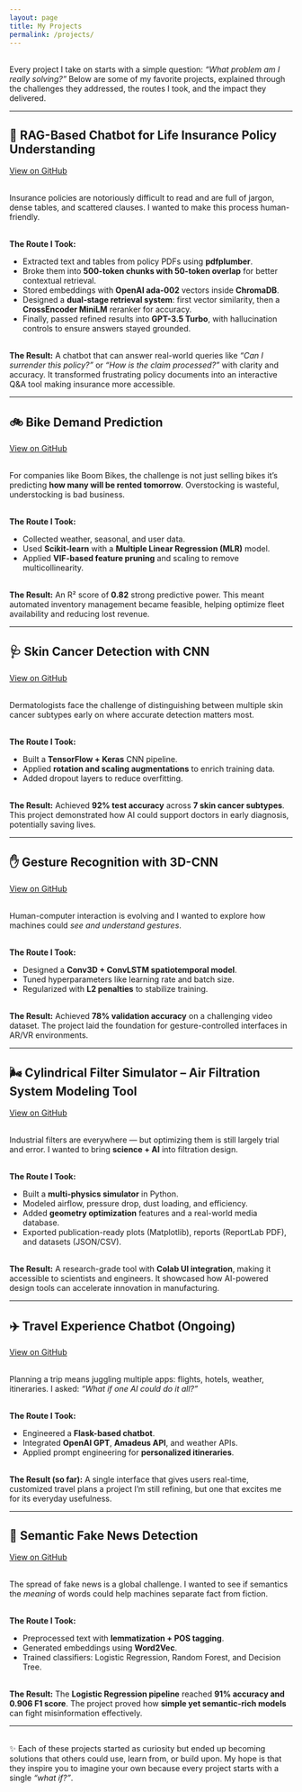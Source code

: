 ```yaml
---
layout: page
title: My Projects
permalink: /projects/
---
```


<br>Every project I take on starts with a simple question: _“What problem am I really solving?”_ Below are some of my
favorite projects, explained through the challenges they addressed, the routes I took, and the impact they delivered.

<hr class="neon-line">

## 🧾 RAG-Based Chatbot for Life Insurance Policy Understanding
[View on GitHub](https://github.com/AnishRane-cox/Insurance-HelpMateAI.git)

<br>Insurance policies are notoriously difficult to read and are full of jargon, dense tables, and scattered clauses. I
wanted to make this process human-friendly.

<br>**The Route I Took:**

-   Extracted text and tables from policy PDFs using **pdfplumber**.
-   Broke them into **500-token chunks with 50-token overlap** for better contextual retrieval.
-   Stored embeddings with **OpenAI ada-002** vectors inside **ChromaDB**.
-   Designed a **dual-stage retrieval system**: first vector similarity, then a **CrossEncoder MiniLM** reranker for
    accuracy.
-   Finally, passed refined results into **GPT-3.5 Turbo**, with hallucination controls to ensure answers stayed
    grounded.

<br>**The Result:** A chatbot that can answer real-world queries like _“Can I surrender this policy?”_ or _“How is the claim
processed?”_ with clarity and accuracy. It transformed frustrating policy documents into an interactive Q&A tool making
insurance more accessible.

<hr class="neon-line">

## 🚲 Bike Demand Prediction
[View on GitHub](https://github.com/AnishRane-cox/Bike-Demand-Prediction-MLR.git)

<br>For companies like Boom Bikes, the challenge is not just selling bikes it’s predicting **how many will be rented
tomorrow**. Overstocking is wasteful, understocking is bad business.

<br>**The Route I Took:**

-   Collected weather, seasonal, and user data.
-   Used **Scikit-learn** with a **Multiple Linear Regression (MLR)** model.
-   Applied **VIF-based feature pruning** and scaling to remove multicollinearity.

<br>**The Result:** An R² score of **0.82** strong predictive power. This meant automated inventory management became
feasible, helping optimize fleet availability and reducing lost revenue.

<hr class="neon-line">

## 🩺 Skin Cancer Detection with CNN
[View on GitHub](https://github.com/AnishRane-cox/Skin-Cancer-Detection-using-CNN.git)

<br>Dermatologists face the challenge of distinguishing between multiple skin cancer subtypes early on where accurate
detection matters most.

<br>**The Route I Took:**

-   Built a **TensorFlow + Keras** CNN pipeline.
-   Applied **rotation and scaling augmentations** to enrich training data.
-   Added dropout layers to reduce overfitting.

<br>**The Result:** Achieved **92% test accuracy** across **7 skin cancer subtypes**. This project demonstrated how AI could
support doctors in early diagnosis, potentially saving lives.

<hr class="neon-line">

## ✋ Gesture Recognition with 3D-CNN
[View on GitHub](https://github.com/AnishRane-cox/Gesture-Recognition-using-3D-CNN.git)

<br>Human-computer interaction is evolving and I wanted to explore how machines could _see and understand gestures_.

<br>**The Route I Took:**

-   Designed a **Conv3D + ConvLSTM spatiotemporal model**.
-   Tuned hyperparameters like learning rate and batch size.
-   Regularized with **L2 penalties** to stabilize training.

<br>**The Result:** Achieved **78% validation accuracy** on a challenging video dataset. The project laid the foundation for
gesture-controlled interfaces in AR/VR environments.

<hr class="neon-line">

## 🌬️ Cylindrical Filter Simulator – Air Filtration System Modeling Tool
[View on GitHub](https://github.com/AnishRane-cox/Cylindrical-Filter-Simulator.git)

<br>Industrial filters are everywhere — but optimizing them is still largely trial and error. I wanted to bring **science +
AI** into filtration design.

<br>**The Route I Took:**

-   Built a **multi-physics simulator** in Python.
-   Modeled airflow, pressure drop, dust loading, and efficiency.
-   Added **geometry optimization** features and a real-world media database.
-   Exported publication-ready plots (Matplotlib), reports (ReportLab PDF), and datasets (JSON/CSV).

<br>**The Result:** A research-grade tool with **Colab UI integration**, making it accessible to scientists and engineers.
It showcased how AI-powered design tools can accelerate innovation in manufacturing.

<hr class="neon-line">

## ✈️ Travel Experience Chatbot (Ongoing)
[View on GitHub](#)

<br>Planning a trip means juggling multiple apps: flights, hotels, weather, itineraries. I asked: _“What if one AI could do
it all?”_

<br>**The Route I Took:**

-   Engineered a **Flask-based chatbot**.
-   Integrated **OpenAI GPT**, **Amadeus API**, and weather APIs.
-   Applied prompt engineering for **personalized itineraries**.

<br>**The Result (so far):** A single interface that gives users real-time, customized travel plans a project I’m still
refining, but one that excites me for its everyday usefulness.

<hr class="neon-line">

## 📰 Semantic Fake News Detection
[View on GitHub](https://github.com/AnishRane-cox/Semantic-Fake-News-Detector.git)

<br>The spread of fake news is a global challenge. I wanted to see if semantics the _meaning_ of words could help
machines separate fact from fiction.

<br>**The Route I Took:**

-   Preprocessed text with **lemmatization + POS tagging**.
-   Generated embeddings using **Word2Vec**.
-   Trained classifiers: Logistic Regression, Random Forest, and Decision Tree.

<br>**The Result:** The **Logistic Regression pipeline** reached **91% accuracy and 0.906 F1 score**. The project proved how
**simple yet semantic-rich models** can fight misinformation effectively.

<hr class="neon-line">

<br>✨ Each of these projects started as curiosity but ended up becoming solutions that others could use, learn from, or
build upon. My hope is that they inspire you to imagine your own because every project starts with a single _“what
if?”_.
